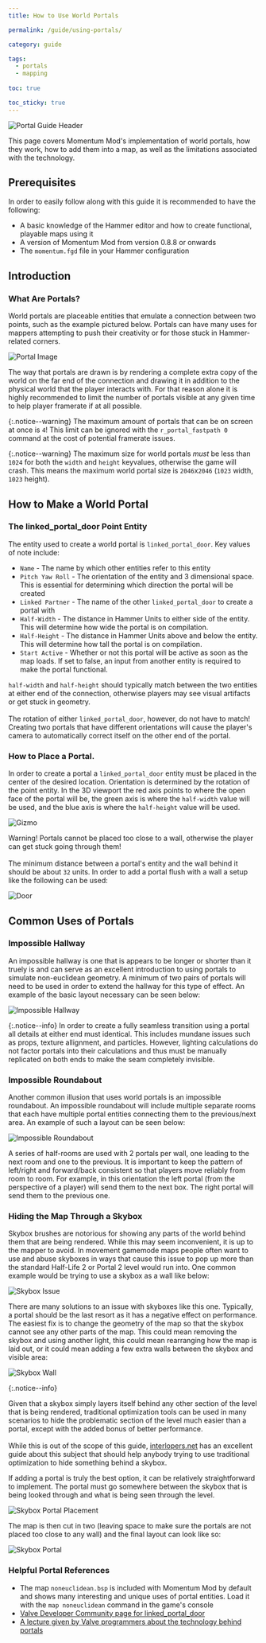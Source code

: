```yaml
---
title: How to Use World Portals

permalink: /guide/using-portals/

category: guide

tags:
  - portals
  - mapping
  
toc: true

toc_sticky: true
---
```


![Portal Guide Header](/assets/images/using-portals_guide/header.jpg)

This page covers Momentum Mod's implementation of world portals, how they work, how to add them into a map, as well as the limitations associated with the technology.

## Prerequisites
In order to easily follow along with this guide it is recommended to have the following:
- A basic knowledge of the Hammer editor and how to create functional, playable maps using it
- A version of Momentum Mod from version 0.8.8 or onwards
- The `momentum.fgd` file in your Hammer configuration

## Introduction

### What Are Portals?
World portals are placeable entities that emulate a connection between two points, such as the example pictured below. Portals can have many uses for mappers attempting to push their creativity or for those stuck in Hammer-related corners. 

![Portal Image](/assets/images/using-portals_guide/portals.jpg)

The way that portals are drawn is by rendering a complete extra copy of the world on the far end of the connection and drawing it in addition to the physical world that the player interacts with. For that reason alone it is highly recommended to limit the number of portals visible at any given time to help player framerate if at all possible. 

{:.notice--warning}
The maximum amount of portals that can be on screen at once is `4`! This limit can be ignored with the `r_portal_fastpath 0` command at the cost of potential framerate issues.

{:.notice--warning}
The maximum size for world portals _must_ be less than `1024` for both the `width` and `height` keyvalues, otherwise the game will crash. This means the maximum world portal size is `2046`x`2046` (`1023` width, `1023` height).

## How to Make a World Portal

### The linked_portal_door Point Entity
The entity used to create a world portal is `linked_portal_door`. Key values of note include:
- `Name` - The name by which other entities refer to this entity
- `Pitch Yaw Roll` - The orientation of the entity and 3 dimensional space. This is essential for determining which direction the portal will be created
- `Linked Partner` - The name of the other `linked_portal_door` to create a portal with
- `Half-Width` - The distance in Hammer Units to either side of the entity. This will determine how wide the portal is on compilation.
- `Half-Height` - The distance in Hammer Units above and below the entity. This will determine how tall the portal is on compilation.
- `Start Active` - Whether or not this portal will be active as soon as the map loads. If set to false, an input from another entity is required to make the portal functional.

<div class="notice--info">
	<p>
		<code>half-width</code> and <code>half-height</code> should typically match between the two entities at either end of the connection, otherwise players may see visual artifacts or get stuck in geometry.
		<br><br>
		The rotation of either <code>linked_portal_door</code>, however, do not have to match! Creating two portals that have different orientations will cause the player's camera to automatically correct itself on the other end of the portal. 
	</p>
</div>

### How to Place a Portal.
In order to create a portal a `linked_portal_door` entity must be placed in the center of the desired location. Orientation is determined by the rotation of the point entity. In the 3D viewport the red axis points to where the open face of the portal will be, the green axis is where the `half-width` value will be used, and the blue axis is where the `half-height` value will be used.

![Gizmo](/assets/images/using-portals_guide/gizmo.jpg)

<div class="notice--warning">
	<p>
		Warning! Portals cannot be placed too close to a wall, otherwise the player can get stuck going through them!
		<br><br>
		The minimum distance between a portal's entity and the wall behind it should be about <code>32</code> units. In order to add a portal flush with a wall a setup like the following can be used:
	</p>
	<img src="/assets/images/using-portals_guide/door.jpg" alt="Door">
</div>

## Common Uses of Portals
### Impossible Hallway
An impossible hallway is one that is appears to be longer or shorter than it truely is and can serve as an excellent introduction to using portals to simulate non-euclidean geometry. A minimum of two pairs of portals will need to be used in order to extend the hallway for this type of effect. An example of the basic layout necessary can be seen below:

![Impossible Hallway](/assets/images/using-portals_guide/impossible-hallway.jpg)

{:.notice--info}
In order to create a fully seamless transition using a portal all details at either end must identical. This includes mundane issues such as props, texture allignment, and particles. However, lighting calculations do not factor portals into their calculations and thus must be manually replicated on both ends to make the seam completely invisible.

### Impossible Roundabout 
Another common illusion that uses world portals is an impossible roundabout. An impossible roundabout will include multiple separate rooms that each have multiple portal entities connecting them to the previous/next area. An example of such a layout can be seen below: 

![Impossible Roundabout](/assets/images/using-portals_guide/impossible-roundabout.jpg)

A series of half-rooms are used with 2 portals per wall, one leading to the next room and one to the previous. It is important to keep the pattern of left/right and forward/back consistent so that players move reliably from room to room. For example, in this orientation the left portal (from the perspective of a player) will send them to the next box. The right portal will send them to the previous one. 

### Hiding the Map Through a Skybox
Skybox brushes are notorious for showing any parts of the world behind them that are being rendered. While this may seem inconvenient, it is up to the mapper to avoid. In movement gamemode maps people often want to use and abuse skyboxes in ways that cause this issue to pop up more than the standard Half-Life 2 or Portal 2 level would run into. One common example would be trying to use a skybox as a wall like below:

![Skybox Issue](/assets/images/using-portals_guide/skybox-issue.jpg)

There are many solutions to an issue with skyboxes like this one. Typically, a portal should be the last resort as it has a negative effect on performance. The easiest fix is to change the geometry of the map so that the skybox cannot see any other parts of the map. This could mean removing the skybox and using another light, this could mean rearranging how the map is laid out, or it could mean adding a few extra walls between the skybox and visible area:

![Skybox Wall](/assets/images/using-portals_guide/skybox-wall.jpg)

{:.notice--info}
<div class="notice--info">
	<p>
		Given that a skybox simply layers itself behind any other section of the level that is being rendered, traditional optimization tools can be used in many scenarios to hide the problematic section of the level much easier than a portal, except with the added bonus of better performance.
		<br><br>
		While this is out of the scope of this guide, <a href="https://www.interlopers.net/optimization/index.php?chapter=intro">interlopers.net</a> has an excellent guide about this subject that should help anybody trying to use traditional optimization to hide something behind a skybox.
	</p>
</div>

If adding a portal is truly the best option, it can be relatively straightforward to implement. The portal must go somewhere between the skybox that is being looked through and what is being seen through the level. 

![Skybox Portal Placement](/assets/images/using-portals_guide/skybox-placement.jpg)

The map is then cut in two (leaving space to make sure the portals are not placed too close to any wall) and the final layout can look like so:

![Skybox Portal](/assets/images/using-portals_guide/skybox-portal.jpg)

### Helpful Portal References
- The map `noneuclidean.bsp` is included with Momentum Mod by default and shows many interesting and unique uses of portal entities. Load it with the `map noneuclidean` command in the game's console
- [Valve Developer Community page for linked_portal_door](https://developer.valvesoftware.com/wiki/Linked_portal_door)
- [A lecture given by Valve programmers about the technology behind portals](https://www.youtube.com/watch?v=ivyseNMVt-4)
